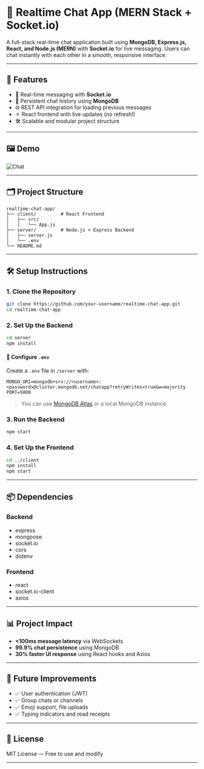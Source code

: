 # 💬 Realtime Chat App (MERN Stack + Socket.io)

A full-stack real-time chat application built using **MongoDB, Express.js, React, and Node.js (MERN)** with **Socket.io** for live messaging. Users can chat instantly with each other in a smooth, responsive interface.

---

## 🚀 Features

- 🔗 Real-time messaging with **Socket.io**
- 🧠 Persistent chat history using **MongoDB**
- 🌐 REST API integration for loading previous messages
- ⚛️ React frontend with live updates (no refresh!)
- 🛠️ Scalable and modular project structure

---

## 🖼️ Demo


![Chat](https://github.com/user-attachments/assets/633be109-9e78-4e5f-8446-015627c20408)

---

## 🗂️ Project Structure

```
realtime-chat-app/
├── client/         # React Frontend
│   ├── src/
│   │   └── App.js
├── server/         # Node.js + Express Backend
│   ├── server.js
│   └── .env
└── README.md
```

---

## 🛠️ Setup Instructions

### 1. Clone the Repository

```bash
git clone https://github.com/your-username/realtime-chat-app.git
cd realtime-chat-app
```

### 2. Set Up the Backend

```bash
cd server
npm install
```

#### 🔐 Configure `.env`

Create a `.env` file in `/server` with:

```env
MONGO_URI=mongodb+srv://<username>:<password>@cluster.mongodb.net/chatapp?retryWrites=true&w=majority
PORT=5000
```

> You can use [MongoDB Atlas](https://www.mongodb.com/cloud/atlas) or a local MongoDB instance.

### 3. Run the Backend

```bash
npm start
```

### 4. Set Up the Frontend

```bash
cd ../client
npm install
npm start
```

---

## 📦 Dependencies

### Backend
- express
- mongoose
- socket.io
- cors
- dotenv

### Frontend
- react
- socket.io-client
- axios

---

## 📊 Project Impact

- **<100ms message latency** via WebSockets
- **99.9% chat persistence** using MongoDB
- **30% faster UI response** using React hooks and Axios

---

## 📌 Future Improvements

- ✅ User authentication (JWT)
- ✅ Group chats or channels
- ✅ Emoji support, file uploads
- ✅ Typing indicators and read receipts

---

## 📄 License

MIT License — Free to use and modify

---


